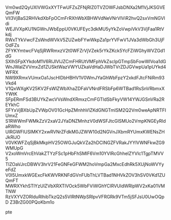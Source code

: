 Vm0wd2QyUXlVWGxXYTFwUFZsZFNjRlZ0TVZOWFJsbDNXa2M1VjJKSGVEQmFW
Vll3VjBaS2RHVkdXbFpOCmFrRXhWbXBHWVdNeVNrVlViR2hvQ2sxVmNGVldi
WEJIVXpKU1NGWnJWbEppU0VKUFEyc3dkMU5yYkZoVwpiVkV3VjFaa1RtVkdj
RWxTYkVwcFZsWndWVkV5ZUZwbFYwWkpZa1prYVFwV1JVa3dWbGh3UjFOdFZs
ZFYKYmtwcFVqSjRWRmxzV2t0WFZrVjVZek5rYkZKck5YcFZiWGhyWVZGd1dG
SXlhSFpXYkdoM1V6RlJlVlJZCmFHRUtVMFphVkZsclpGTmpSbFowWlVoa1dG
WnJWalZVVmxZd1ZUSktWazVWYUZkaVdHaDJWbTVrZDJGVwpUa1pUYkd4WFRX
NW9XRmxVUmxOa1JscHlDbHBHV1V0WmJYaGhWbFpzY2xkdFJtcFNiRm93Vkd4
V1QxWXgKV25KV2FsWlZWbXhaZDFaVVNrdFRSbFp6WTBad1RsSnVRbmxXYWtK
SFpERmFSd3BUYkZwcVVsWndXRmxzCmFGTldSbFkyVW14YWJGSnVRa2REYkhC
SFYxVjBXbUpZVWpOV01GcHpZMnhhVlZKdGNGTmlSM2Q2Vm0weApNRTFIUmxZ
S1RWWmFWMkZzV2xaV2JYaDNZMnhzV0dWSFJtcGlSMUo2VmpKNGEyRldaRWho
UlRGWFlUSlMKY2xwRVNrZFdkM0JZWW10d2NGVnJXbmRYUmxKWENsZHJkRlJO
V0VKWFZqSjBkMkpHV25OWGJuQkVZa2hDClNGZFVRakJYYlVWNFkwZG9WMUpG
V2xoWmVrcEhVakZTYzFSc1pHbFhSMlF6Vm10YVlRcGhhelZYVlc1TgpTMVV5
TlZOaVJrcDBWV3hrV21FeGNFeGFWM2hoVmpGa2MxcEdhRk5XUjNoWVYyeFdZ
V0l5UmxkWGExcFkKWVRKNFdGVnFUbThLVTBad1NHVkZOV3hSV0VKd1ZUQmFT
MWRXYkhSTlYzUlZVbXRXTlVOck5WbFViWGhYClRVUldWRlpWV2xKa01VMTNW
RzVXYVZORlduRlhibTkzQ2s5VlRtNWpSRlpvVFRGRk9VTm5jSFJsU0UwOQpD
Z3BrZG00PQoKbm1o

pte